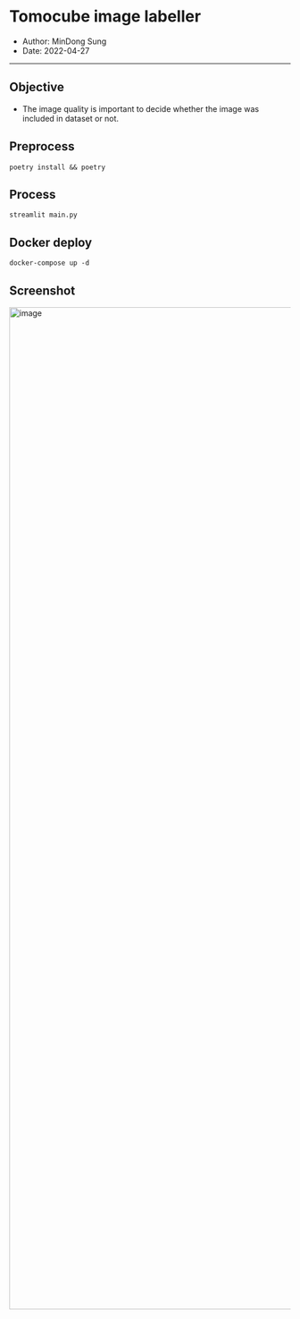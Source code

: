 # Tomocube image labeller

- Author: MinDong Sung
- Date: 2022-04-27

---

## Objective

- The image quality is important to decide whether the image was included in dataset or not.

## Preprocess
```
poetry install && poetry 
```
## Process

```
streamlit main.py
```

## Docker deploy
```
docker-compose up -d
```

## Screenshot
<img width="1792" alt="image" src="https://user-images.githubusercontent.com/52244362/165658149-8861e39e-02c8-4349-9dba-625723c3ad75.png">
